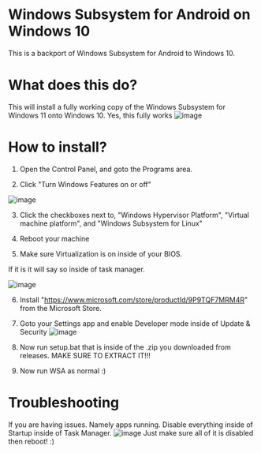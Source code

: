 # Windows Subsystem for Android on Windows 10
This is a backport of Windows Subsystem for Android to Windows 10. 

# What does this do?
This will install a fully working copy of the Windows Subsystem for Windows 11 onto Windows 10. Yes, this fully works
![image](https://user-images.githubusercontent.com/67085206/224578016-82faeb33-d042-4cd7-8033-ef8e6c87f70c.png)


# How to install?
1. Open the Control Panel, and goto the Programs area.

2. Click "Turn Windows Features on or off" 

![image](https://user-images.githubusercontent.com/67085206/224494897-5e343c93-357f-48d0-b166-02cd80db7e9b.png)

3. Click the checkboxes next to, "Windows Hypervisor Platform", "Virtual machine platform", and "Windows Subsystem for Linux"

4. Reboot your machine

5. Make sure Virtualization is on inside of your BIOS.

If it is it will say so inside of task manager.

![image](https://user-images.githubusercontent.com/67085206/224495031-0de71260-8ba5-4e9f-a22f-98e470a8d90f.png)

6. Install "https://www.microsoft.com/store/productId/9P9TQF7MRM4R" from the Microsoft Store.

7. Goto your Settings app and enable Developer mode inside of Update & Security
![image](https://user-images.githubusercontent.com/67085206/224582762-88400729-248b-48c7-9a0c-5f9e1707bd75.png)
 
8. Now run setup.bat that is inside of the .zip you downloaded from releases. MAKE SURE TO EXTRACT IT!!!

0. Now run WSA as normal :)

# Troubleshooting 
If you are having issues. Namely apps running. Disable everything inside of Startup inside of Task Manager.
![image](https://user-images.githubusercontent.com/67085206/224495175-ab19de78-a424-4fbb-885c-37105ac4d9de.png)
Just make sure all of it is disabled then reboot! :)
